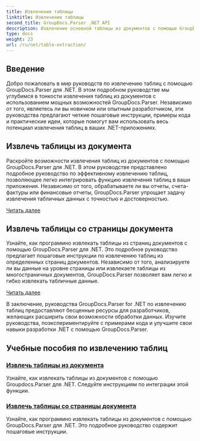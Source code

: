 ```yaml
---
title: Извлечение таблицы
linktitle: Извлечение таблицы
second_title: GroupDocs.Parser .NET API
description: Извлечение основной таблицы из документов с помощью GroupDocs.Parser для .NET. Научитесь программно извлекать таблицы для эффективной обработки данных.
type: docs
weight: 23
url: /ru/net/table-extraction/
---
```

## Введение

Добро пожаловать в мир руководств по извлечению таблиц с помощью GroupDocs.Parser для .NET. В этом подробном руководстве мы углубимся в тонкости извлечения таблиц из документов с использованием мощных возможностей GroupDocs.Parser. Независимо от того, являетесь ли вы новичком или опытным разработчиком, эти руководства предлагают четкие пошаговые инструкции, примеры кода и практические идеи, которые помогут вам использовать весь потенциал извлечения таблиц в ваших .NET-приложениях.

## Извлечь таблицы из документа
Раскройте возможности извлечения таблиц из документов с помощью GroupDocs.Parser для .NET. В этом руководстве представлено подробное руководство по эффективному извлечению таблиц, позволяющее легко интегрировать функцию извлечения таблиц в ваши приложения. Независимо от того, обрабатываете ли вы отчеты, счета-фактуры или финансовые отчеты, GroupDocs.Parser упрощает задачу извлечения табличных данных с точностью и достоверностью.

[Читать далее](./extract-tables-from-document/)

## Извлечь таблицы со страницы документа
Узнайте, как программно извлекать таблицы из страниц документов с помощью GroupDocs.Parser для .NET. Это подробное руководство предлагает пошаговые инструкции по извлечению таблиц из определенных страниц документов. Независимо от того, анализируете ли вы данные на уровне страницы или извлекаете таблицы из многостраничных документов, GroupDocs.Parser позволяет вам легко и гибко извлекать табличные данные.

[Читать далее](./extract-tables-from-document-page/)

В заключение, руководства GroupDocs.Parser for .NET по извлечению таблиц предоставляют бесценные ресурсы для разработчиков, желающих расширить свои возможности обработки данных. Изучите руководства, поэкспериментируйте с примерами кода и улучшите свои навыки разработки .NET с помощью GroupDocs.Parser.
## Учебные пособия по извлечению таблиц
### [Извлечь таблицы из документа](./extract-tables-from-document/)
Узнайте, как извлекать таблицы из документов с помощью Groupdocs.Parser для .NET. Следуйте инструкциям по интеграции этой функции.
### [Извлечь таблицы со страницы документа](./extract-tables-from-document-page/)
Узнайте, как программно извлекать таблицы из документов с помощью GroupDocs.Parser для .NET. Это подробное руководство содержит пошаговые инструкции.